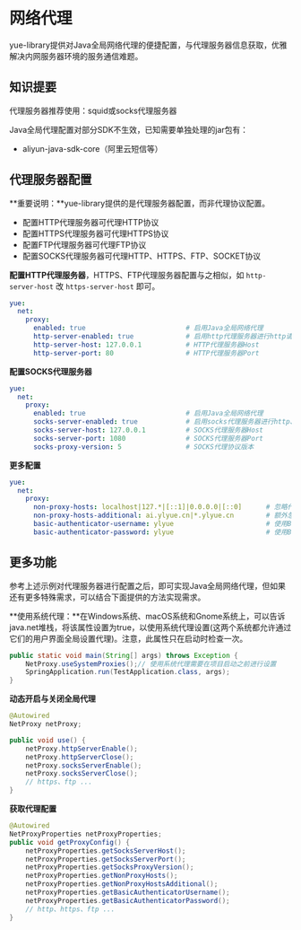 # 网络代理
yue-library提供对Java全局网络代理的便捷配置，与代理服务器信息获取，优雅解决内网服务器环境的服务通信难题。

## 知识提要
代理服务器推荐使用：squid或socks代理服务器<br>

Java全局代理配置对部分SDK不生效，已知需要单独处理的jar包有：<br>
- aliyun-java-sdk-core（阿里云短信等）

## 代理服务器配置
**重要说明：**yue-library提供的是代理服务器配置，而非代理协议配置。
- 配置HTTP代理服务器可代理HTTP协议
- 配置HTTPS代理服务器可代理HTTPS协议
- 配置FTP代理服务器可代理FTP协议
- 配置SOCKS代理服务器可代理HTTP、HTTPS、FTP、SOCKET协议

**配置HTTP代理服务器**，HTTPS、FTP代理服务器配置与之相似，如 `http-server-host` 改 `https-server-host` 即可。
```yml
yue:
  net:
    proxy:
      enabled: true                         # 启用Java全局网络代理
      http-server-enabled: true             # 启用http代理服务器进行http请求代理访问
      http-server-host: 127.0.0.1           # HTTP代理服务器Host
      http-server-port: 80                  # HTTP代理服务器Port
```

**配置SOCKS代理服务器**
```yml
yue:
  net:
    proxy:
      enabled: true                         # 启用Java全局网络代理
      socks-server-enabled: true            # 启用socks代理服务器进行http、https、ftp、socket请求代理访问
      socks-server-host: 127.0.0.1          # SOCKS代理服务器Host
      socks-server-port: 1080               # SOCKS代理服务器Port
      socks-proxy-version: 5                # SOCKS代理协议版本
```

**更多配置**
```yml
yue:
  net:
    proxy:
      non-proxy-hosts: localhost|127.*|[::1]|0.0.0.0|[::0]      # 忽略代理地址，适用于发起HTTP、HTTPS、FTP、SOCKET请求时不进行代理访问（优先级高于其它配置）
      non-proxy-hosts-additional: ai.ylyue.cn|*.ylyue.cn        # 额外忽略地址（适用于不想覆盖默认值进行配置） 
      basic-authenticator-username: ylyue                       # 使用Basic认证方式，连接代理服务器的username
      basic-authenticator-password: ylyue                       # 使用Basic认证方式，连接代理服务器的password
```

## 更多功能
参考上述示例对代理服务器进行配置之后，即可实现Java全局网络代理，但如果还有更多特殊需求，可以结合下面提供的方法实现需求。

**使用系统代理：**在Windows系统、macOS系统和Gnome系统上，可以告诉java.net堆栈，将该属性设置为true，以使用系统代理设置(这两个系统都允许通过它们的用户界面全局设置代理)。注意，此属性只在启动时检查一次。
```java
public static void main(String[] args) throws Exception {
	NetProxy.useSystemProxies();// 使用系统代理需要在项目启动之前进行设置
	SpringApplication.run(TestApplication.class, args);
}
```

**动态开启与关闭全局代理**
```java
@Autowired
NetProxy netProxy;

public void use() {
	netProxy.httpServerEnable();
	netProxy.httpServerClose();
	netProxy.socksServerEnable();
	netProxy.socksServerClose();
	// https、ftp ...
}
```

**获取代理配置**
```java
@Autowired
NetProxyProperties netProxyProperties;
public void getProxyConfig() {
	netProxyProperties.getSocksServerHost();
	netProxyProperties.getSocksServerPort();
	netProxyProperties.getSocksProxyVersion();
	netProxyProperties.getNonProxyHosts();
	netProxyProperties.getNonProxyHostsAdditional();
	netProxyProperties.getBasicAuthenticatorUsername();
	netProxyProperties.getBasicAuthenticatorPassword();
	// http、https、ftp ...
}
```